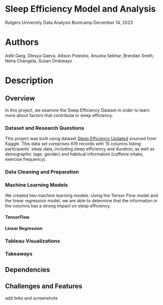 # Sleep Efficiency Model and Analysis
Rutgers University Data Analysis Bootcamp
December 14, 2023
# Authors
Aditi Garg, Olesya Gaeva, Allison Potestio, Anusha Sekhar, Brendan Smith, Neha Changela, Susan Ombwayo
# Description
## Overview
In this project, we examine the Sleep Efficiency Dataset in order to learn more about factors that contribute to sleep efficiency. 
### Dataset and Research Questions
This project was built using dataset [Sleep Efficiency Updated](https://www.kaggle.com/datasets/ishhjain/sleep-efficiency-updated-dataset) sourced from Kaggle. 
This data set comprises 619 records with 15 columns listing participants' sleep data, including sleep efficiency and duration, as well as demographic (age, gender) and habitual information (caffeine intake, exercise frequency).

### Data Cleaning and Preparation
### Machine Learning Models
We created two machine learning models. Using the Tensor Flow model and the linear regression model, we are able to determine that the information in the columns has a strong impact on sleep efficiency.
#### TensorFlow
#### Linear Regression
### Tableau Visualizations
### Takeaways
## Dependencies
## Challenges and Features
add links and screenshots
